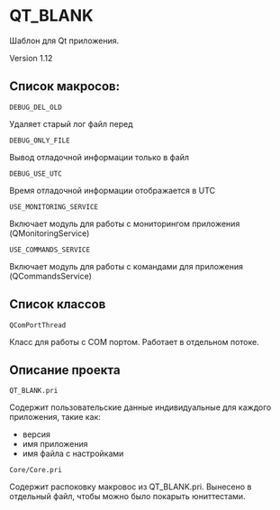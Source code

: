 # QT_BLANK
Шаблон для Qt приложения.

Version 1.12

## Список макросов:

```
DEBUG_DEL_OLD
```
Удаляет старый лог файл перед

```
DEBUG_ONLY_FILE
```
Вывод отладочной информации только в файл

```
DEBUG_USE_UTC
```
Время отладочной информации отображается в UTC

```
USE_MONITORING_SERVICE
```
Включает модуль для работы с мониторингом приложения (QMonitoringService)

```
USE_COMMANDS_SERVICE
```
Включает модуль для работы с командами для приложения (QCommandsService)

## Список классов
```
QComPortThread
```
Класс для работы с COM портом.
Работает в отдельном потоке.

## Описание проекта

```
QT_BLANK.pri
```
Содержит пользовательские данные индивидуальные для каждого приложения, такие как:
- версия 
- имя приложения
- имя файла с настройками

```
Core/Core.pri
```
Содержит распоковку макровос из QT_BLANK.pri. 
Вынесено в отдельный файл, чтобы можно было покарыть юниттестами.
